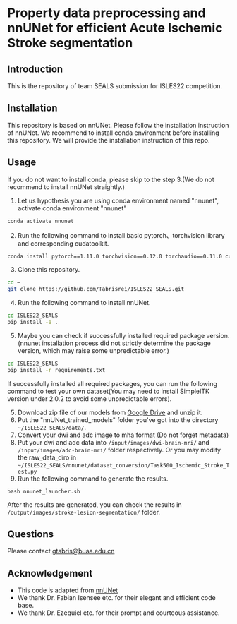 # Property data preprocessing and nnUNet for efficient Acute Ischemic Stroke segmentation

## Introduction

This is the repository of team SEALS submission for ISLES22 competition.

## Installation

This repository is based on nnUNet. Please follow the installation instruction of nnUNet.
We recommend to install conda environment before installing this repository.
We will provide the installation instruction of this repo.

## Usage

If you do not want to install conda, please skip to the step 3.(We do not recommend to install nnUNet straightly.)

1. Let us hypothesis you are using conda environment named "nnunet", activate conda environment "nnunet"

```bash
conda activate nnunet
```

2. Run the following command to install basic pytorch、torchvision library and corresponding cudatoolkit.

```bash
conda install pytorch==1.11.0 torchvision==0.12.0 torchaudio==0.11.0 cudatoolkit=11.3 -c pytorch
```

3. Clone this repository.

```bash
cd ~
git clone https://github.com/Tabrisrei/ISLES22_SEALS.git
```

4. Run the following command to install nnUNet.

```bash
cd ISLES22_SEALS
pip install -e .
```

5. Maybe you can check if successfully installed required package version. (nnunet installation process did not strictly determine the package version, which may raise some unpredictable error.)

```bash
cd ISLES22_SEALS
pip install -r requirements.txt
```


If successfully installed all required packages, you can run the following command to test your own dataset(You may need to install SimpleITK version under 2.0.2 to avoid some unpredictable errors).

5. Download zip file of our models from [Google Drive](https://drive.google.com/file/d/193l7WTcedo-yvqH4MvIzmIyPpECMdKXQ/view?usp=sharing) and unzip it.
6. Put the "nnUNet_trained_models" folder you've got into the directory `~/ISLES22_SEALS/data/`.
7. Convert your dwi and adc image to mha format (Do not forget metadata)
8. Put your dwi and adc data into `/input/images/dwi-brain-mri/` and `/input/images/adc-brain-mri/` folder respectively. Or you may modify the raw_data_diro in `~/ISLES22_SEALS/nnunet/dataset_conversion/Task500_Ischemic_Stroke_Test.py`
9. Run the following command to generate the results.

```shell
bash nnunet_launcher.sh
```

After the results are generated, you can check the results in `/output/images/stroke-lesion-segmentation/` folder.

## Questions

Please contact gtabris@buaa.edu.cn

## Acknowledgement

- This code is adapted from [nnUNet](https://github.com/MIC-DKFZ/nnUNet)
- We thank Dr. Fabian Isensee etc. for their elegant and efficient code base.
- We thank Dr. Ezequiel etc. for their prompt and courteous assistance.
